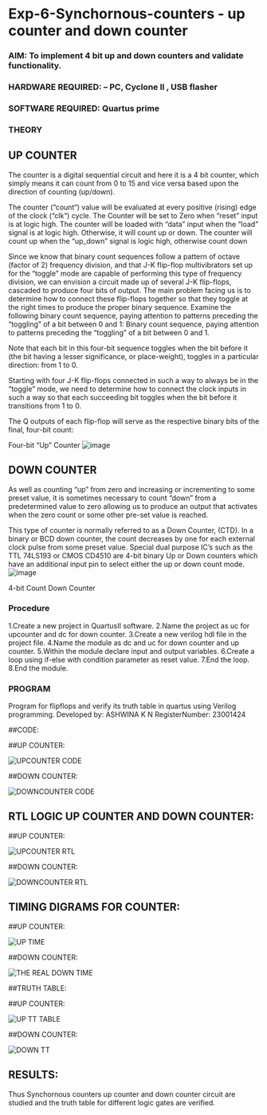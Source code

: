 # Exp-6-Synchornous-counters - up counter and down counter 
### AIM: To implement 4 bit up and down counters and validate  functionality.
### HARDWARE REQUIRED:  – PC, Cyclone II , USB flasher
### SOFTWARE REQUIRED:   Quartus prime
### THEORY 

## UP COUNTER 
The counter is a digital sequential circuit and here it is a 4 bit counter, which simply means it can count from 0 to 15 and vice versa based upon the direction of counting (up/down). 

The counter (“count“) value will be evaluated at every positive (rising) edge of the clock (“clk“) cycle.
The Counter will be set to Zero when “reset” input is at logic high.
The counter will be loaded with “data” input when the “load” signal is at logic high. Otherwise, it will count up or down.
The counter will count up when the “up_down” signal is logic high, otherwise count down

Since we know that binary count sequences follow a pattern of octave (factor of 2) frequency division, and that J-K flip-flop multivibrators set up for the “toggle” mode are capable of performing this type of frequency division, we can envision a circuit made up of several J-K flip-flops, cascaded to produce four bits of output.
The main problem facing us is to determine how to connect these flip-flops together so that they toggle at the right times to produce the proper binary sequence.
Examine the following binary count sequence, paying attention to patterns preceding the “toggling” of a bit between 0 and 1:
Binary count sequence, paying attention to patterns preceding the “toggling” of a bit between 0 and 1.

Note that each bit in this four-bit sequence toggles when the bit before it (the bit having a lesser significance, or place-weight), toggles in a particular direction: from 1 to 0.



 
 

Starting with four J-K flip-flops connected in such a way to always be in the “toggle” mode, we need to determine how to connect the clock inputs in such a way so that each succeeding bit toggles when the bit before it transitions from 1 to 0.

The Q outputs of each flip-flop will serve as the respective binary bits of the final, four-bit count:

 
 

Four-bit “Up” Counter
![image](https://user-images.githubusercontent.com/36288975/169644758-b2f4339d-9532-40c5-af40-8f4f8c942e2c.png)



## DOWN COUNTER 

As well as counting “up” from zero and increasing or incrementing to some preset value, it is sometimes necessary to count “down” from a predetermined value to zero allowing us to produce an output that activates when the zero count or some other pre-set value is reached.

This type of counter is normally referred to as a Down Counter, (CTD). In a binary or BCD down counter, the count decreases by one for each external clock pulse from some preset value. Special dual purpose IC’s such as the TTL 74LS193 or CMOS CD4510 are 4-bit binary Up or Down counters which have an additional input pin to select either the up or down count mode.
![image](https://user-images.githubusercontent.com/36288975/169644844-1a14e123-7228-4ed8-81a9-eb937dff4ac8.png)


4-bit Count Down Counter
### Procedure
1.Create a new project in QuartusII software. 
2.Name the project as uc for upcounter and dc for down counter. 
3.Create a new verilog hdl file in the project file.
4.Name the module as dc and uc for down counter and up counter.
5.Within the module declare input and output variables. 
6.Create a loop using if-else with condition parameter as reset value. 
7.End the loop. 
8.End the module.


### PROGRAM 

Program for flipflops  and verify its truth table in quartus using Verilog programming.
Developed by: ASHWINA K N
RegisterNumber:  23001424

##CODE:

##UP COUNTER:

![UPCOUNTER CODE](https://github.com/Ashwinakn/Exp-7-Synchornous-counters-/assets/152128332/717b2ae2-6008-4f23-b993-d539e44d0cb9)

##DOWN COUNTER:

![DOWNCOUNTER CODE](https://github.com/Ashwinakn/Exp-7-Synchornous-counters-/assets/152128332/1df1e43b-ae31-4402-bdbe-24453ce22a03)


## RTL LOGIC UP COUNTER AND DOWN COUNTER:

##UP COUNTER:

![UPCOUNTER RTL](https://github.com/Ashwinakn/Exp-7-Synchornous-counters-/assets/152128332/14d2f8ec-985b-431f-8db9-8cd3bcc7e941)

##DOWN COUNTER:

![DOWNCOUNTER RTL](https://github.com/Ashwinakn/Exp-7-Synchornous-counters-/assets/152128332/2210e7b3-5bc8-4d8c-8ac2-5316049bc893)


## TIMING DIGRAMS FOR COUNTER: 

##UP COUNTER:

![UP TIME](https://github.com/Ashwinakn/Exp-7-Synchornous-counters-/assets/152128332/6c4ddf29-ef64-4dd4-849b-085513c2e0b0)

##DOWN COUNTER:

![THE REAL DOWN TIME](https://github.com/Ashwinakn/Exp-7-Synchornous-counters-/assets/152128332/57f8549d-7854-4fd8-8b3c-ab9cc0d3e677)

##TRUTH TABLE:

##UP COUNTER:

![UP TT TABLE](https://github.com/Ashwinakn/Exp-7-Synchornous-counters-/assets/152128332/314ad90a-a298-4742-bf09-db2fab466ce9)

##DOWN COUNTER:

![DOWN TT](https://github.com/Ashwinakn/Exp-7-Synchornous-counters-/assets/152128332/3a4ce62a-3c43-437f-8a39-3306aa76f59c)

## RESULTS:
Thus Synchornous counters up counter and down counter circuit are studied and the truth table for different logic gates are verified.
